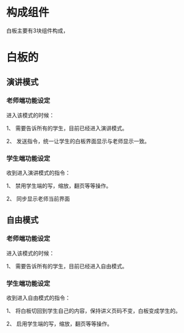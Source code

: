 # 构成组件
白板主要有3块组件构成，


# 白板的

## 演讲模式

### 老师端功能设定

进入该模式的时候：

1、 需要告诉所有的学生，目前已经进入演讲模式。

2、 发送指令，统一让学生的白板界面显示与老师显示一致。

### 学生端功能设定

收到进入演讲模式的指令：

1、 禁用学生端的写，缩放，翻页等等操作。

2、 同步显示老师当前界面

## 自由模式

### 老师端功能设定

进入该模式的时候：

1、 需要告诉所有的学生，目前已经进入自由模式。

### 学生端功能设定

收到进入自由模式的指令：

1、 将白板切回到学生自己的内容，保持讲义页码不变，白板变成学生的。

2、 启用学生端的写，缩放，翻页等等操作。

